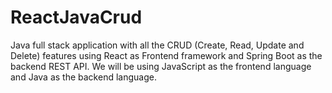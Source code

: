 # ReactJavaCrud
Java full stack application with all the CRUD (Create, Read, Update and Delete) features using React as Frontend framework and Spring Boot as the backend REST API. We will be using JavaScript as the frontend language and Java as the backend language.

